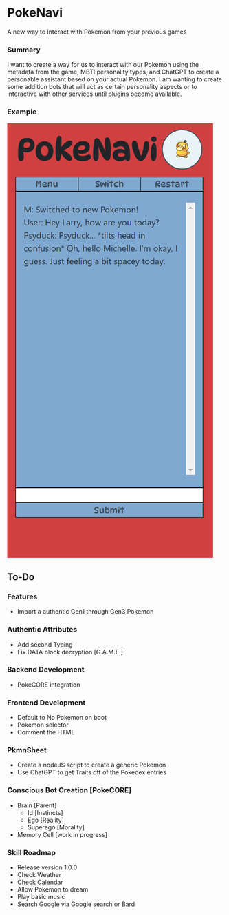 # PokeNavi
A new way to interact with Pokemon from your previous games

### Summary
I want to create a way for us to interact with our Pokemon using the metadata from the game, MBTI personality types, and ChatGPT to create a personable assistant based on your actual Pokemon. I am wanting to create some addition bots that will act as certain personality aspects or to interactive with other services until plugins become available.

### Example
![Browser Image](/Example/PokeNavi.png)

## To-Do

### Features
* Import a authentic Gen1 through Gen3 Pokemon

### Authentic Attributes
* Add second Typing
* Fix DATA block decryption [G.A.M.E.]

### Backend Development
* PokeCORE integration

### Frontend Development
* Default to No Pokemon on boot
* Pokemon selector
* Comment the HTML

### PkmnSheet
* Create a nodeJS script to create a generic Pokemon
* Use ChatGPT to get Traits off of the Pokedex entries

### Conscious Bot Creation [PokeCORE]
* Brain [Parent]
  * Id [Instincts]
  * Ego [Reality]
  * Superego [Morality]
* Memory Cell [work in progress]

### Skill Roadmap
 * Release version 1.0.0
 * Check Weather
 * Check Calendar
 * Allow Pokemon to dream
 * Play basic music
 * Search Google via Google search or Bard